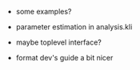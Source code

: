  + some examples?

 + parameter estimation in analysis.kli
 + maybe toplevel interface?

 + format dev's guide a bit nicer
